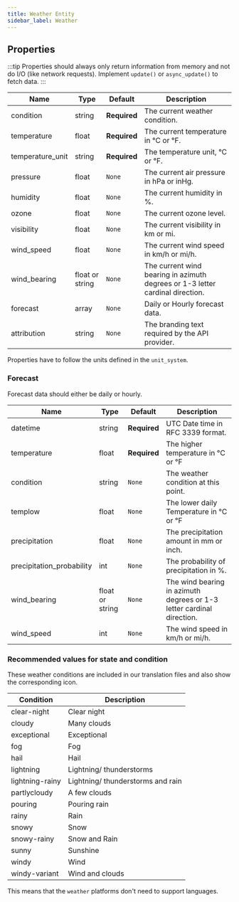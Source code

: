 ```yaml
---
title: Weather Entity
sidebar_label: Weather
---
```


## Properties

:::tip
Properties should always only return information from memory and not do I/O (like network requests). Implement `update()` or `async_update()` to fetch data.
:::

| Name | Type | Default | Description
| ---- | ---- | ------- | -----------
| condition | string | **Required** | The current weather condition.
| temperature | float | **Required** | The current temperature in °C or °F.
| temperature_unit | string | **Required** | The temperature unit, °C or °F.
| pressure | float | `None` | The current air pressure in hPa or inHg.
| humidity | float | `None` | The current humidity in %.
| ozone | float | `None` | The current ozone level.
| visibility | float | `None` | The current visibility in km or mi.
| wind_speed | float | `None` | The current wind speed in km/h or mi/h.
| wind_bearing | float or string | `None` | The current wind bearing in azimuth degrees or 1-3 letter cardinal direction.
| forecast | array | `None` | Daily or Hourly forecast data.
| attribution | string | `None` | The branding text required by the API provider.

Properties have to follow the units defined in the `unit_system`.

### Forecast

Forecast data should either be daily or hourly.

| Name | Type | Default | Description
| ---- | ---- | ------- | -----------
| datetime | string | **Required** | UTC Date time in RFC 3339 format.
| temperature | float | **Required** | The higher temperature in °C or °F
| condition | string | `None` | The weather condition at this point.
| templow | float | `None` | The lower daily Temperature in °C or °F
| precipitation | float | `None` | The precipitation amount in mm or inch.
| precipitation_probability | int | `None` | The probability of precipitation in %.
| wind_bearing | float or string | `None` | The wind bearing in azimuth degrees or 1-3 letter cardinal direction.
| wind_speed | int | `None` | The wind speed in km/h or mi/h.

### Recommended values for state and condition

These weather conditions are included in our translation files and also show the corresponding icon.

| Condition | Description
| --------- | -----------
| clear-night | Clear night
| cloudy | Many clouds
| exceptional | Exceptional
| fog | Fog
| hail | Hail
| lightning | Lightning/ thunderstorms
| lightning-rainy | Lightning/ thunderstorms and rain
| partlycloudy | A few clouds
| pouring | Pouring rain
| rainy | Rain
| snowy | Snow
| snowy-rainy | Snow and Rain
| sunny | Sunshine
| windy | Wind
| windy-variant | Wind and clouds

This means that the `weather` platforms don't need to support languages.
